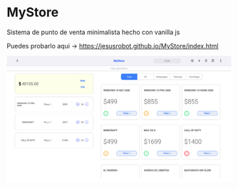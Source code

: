 # MyStore
Sistema de punto de venta minimalista hecho con vanilla js

Puedes probarlo aqui -> https://jesusrobot.github.io/MyStore/index.html

![Captura de pantalla](https://raw.githubusercontent.com/jesusrobot/mystore/master/assets/captura1.png)
